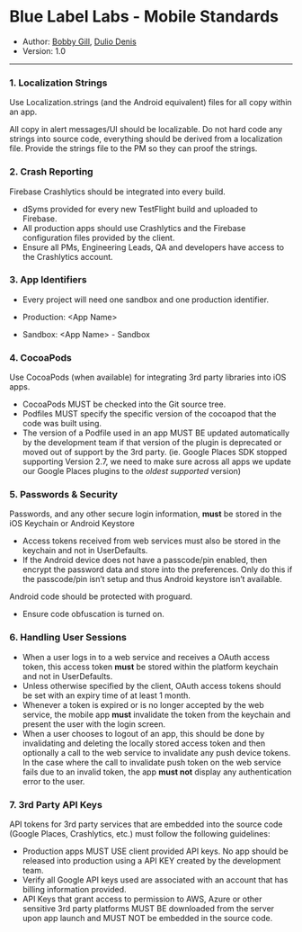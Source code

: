 # Blue Label Labs - Mobile Standards
- Author: [Bobby Gill](https://www.bluelabellabs.com/team/bobby-gill/), [Dulio Denis](https://www.bluelabellabs.com/team/dulio-denis/)
- Version: 1.0
---

### 1. Localization Strings
Use Localization.strings (and the Android equivalent) files for all copy within an app.

All copy in alert messages/UI should be localizable. Do not hard code any strings into source code, everything should be derived from a localization file.
Provide the strings file to the PM so they can proof the strings.

### 2. Crash Reporting
Firebase Crashlytics should be integrated into every build.
- dSyms provided for every new TestFlight build and uploaded to Firebase.
- All production apps should use Crashlytics and the Firebase configuration files provided by the client.
- Ensure all PMs, Engineering Leads, QA and developers have access to the Crashlytics account.

### 3. App Identifiers
- Every project will need one sandbox and one production identifier.

- Production: \<App Name>
- Sandbox: \<App Name> - Sandbox

### 4. CocoaPods
Use CocoaPods (when available) for integrating 3rd party libraries into iOS apps.

- CocoaPods MUST be checked into the Git source tree.
- Podfiles MUST specify the specific version of the cocoapod that the code was built using.
- The version of a Podfile used in an app MUST BE updated automatically by the development team if that version of the plugin is deprecated or moved out of support by the 3rd party. (ie. Google Places SDK stopped supporting Version 2.7, we need to make sure across all apps we update our Google Places plugins to the *oldest supported* version)

### 5. Passwords & Security
Passwords, and any other secure login information, **must** be stored in the iOS Keychain or Android Keystore
- Access tokens received from web services must also be stored in the keychain and not in UserDefaults.
- If the Android device does not have a passcode/pin enabled, then encrypt the password data and store into the preferences. Only do this if the passcode/pin isn’t setup and thus Android keystore isn’t available.

Android code should be protected with proguard.
- Ensure code obfuscation is turned on.

### 6. Handling User Sessions
- When a user logs in to a web service and receives a OAuth access token, this access token **must** be stored within the platform keychain and not in UserDefaults.
- Unless otherwise specified by the client, OAuth access tokens should be set with an expiry time of at least 1 month.
- Whenever a token is expired or is no longer accepted by the web service, the mobile app **must** invalidate the token from the keychain and present the user with the login screen.
- When a user chooses to logout of an app, this should be done by invalidating and deleting the locally stored access token and then optionally a call to the web service to invalidate any push device tokens. In the case where the call to invalidate push token on the web service fails due to an invalid token, the app **must not** display any authentication error to the user.  

### 7. 3rd Party API Keys
API tokens for 3rd party services that are embedded into the source code (Google Places, Crashlytics, etc.) must follow the following guidelines:
- Production apps MUST USE client provided API keys. No app should be released into production using a API KEY created by the development team.
- Verify all Google API keys used are associated with an account that has billing information provided.
- API Keys that grant access to permission to AWS, Azure or other sensitive 3rd party platforms MUST BE downloaded from the server upon app launch and MUST NOT be embedded in the source code.

